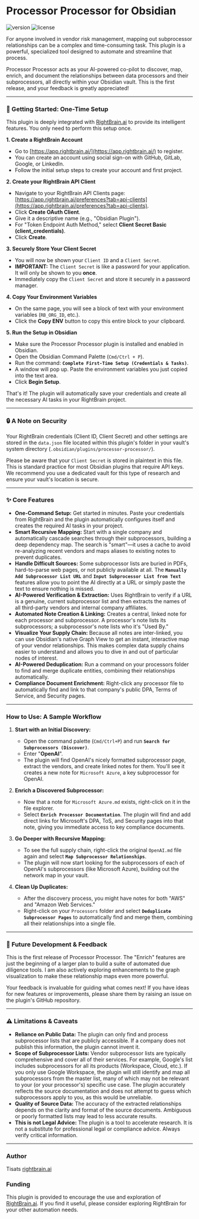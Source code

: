# Processor Processor for Obsidian

![version](https://img.shields.io/badge/version-1.0.0-blue)
![license](https://img.shields.io/badge/license-MIT-green)

For anyone involved in vendor risk management, mapping out subprocessor relationships can be a complex and time-consuming task. This plugin is a powerful, specialized tool designed to automate and streamline that process.

Processor Processor acts as your AI-powered co-pilot to discover, map, enrich, and document the relationships between data processors and their subprocessors, all directly within your Obsidian vault. This is the first release, and your feedback is greatly appreciated!

---

### 🚀 Getting Started: One-Time Setup

This plugin is deeply integrated with [RightBrain.ai](https://rightbrain.ai) to provide its intelligent features. You only need to perform this setup once.

**1. Create a RightBrain Account**

* Go to [https://app.rightbrain.ai/](https://app.rightbrain.ai/) to register.
* You can create an account using social sign-on with GitHub, GitLab, Google, or LinkedIn.
* Follow the initial setup steps to create your account and first project.

**2. Create your RightBrain API Client**

* Navigate to your RightBrain API Clients page: [https://app.rightbrain.ai/preferences?tab=api-clients](https://app.rightbrain.ai/preferences?tab=api-clients).
* Click **Create OAuth Client**.
* Give it a descriptive name (e.g., "Obsidian Plugin").
* For "Token Endpoint Auth Method," select **Client Secret Basic (client_credentials)**.
* Click **Create**.

**3. Securely Store Your Client Secret**

* You will now be shown your `Client ID` and a `Client Secret`.
* **IMPORTANT:** The `Client Secret` is like a password for your application. It will only be shown to you **once**.
* Immediately copy the `Client Secret` and store it securely in a password manager.

**4. Copy Your Environment Variables**

* On the same page, you will see a block of text with your environment variables (`RB_ORG_ID`, etc.).
* Click the **Copy ENV** button to copy this entire block to your clipboard.

**5. Run the Setup in Obsidian**

* Make sure the Processor Processor plugin is installed and enabled in Obsidian.
* Open the Obsidian Command Palette (`Cmd/Ctrl + P`).
* Run the command: **`Complete First-Time Setup (Credentials & Tasks)`**.
* A window will pop up. Paste the environment variables you just copied into the text area.
* Click **Begin Setup**.

That's it! The plugin will automatically save your credentials and create all the necessary AI tasks in your RightBrain project.

---

### 🔒 A Note on Security

Your RightBrain credentials (Client ID, Client Secret) and other settings are stored in the `data.json` file located within this plugin's folder in your vault's system directory (`.obsidian/plugins/processor-processor/`).

Please be aware that your `Client Secret` is stored in plaintext in this file. This is standard practice for most Obsidian plugins that require API keys. We recommend you use a dedicated vault for this type of research and ensure your vault's location is secure.

---

### ✨ Core Features

* **One-Command Setup:** Get started in minutes. Paste your credentials from RightBrain and the plugin automatically configures itself and creates the required AI tasks in your project.
* **Smart Recursive Mapping:** Start with a single company and automatically cascade searches through their subprocessors, building a deep dependency map. The search is "smart"—it uses a cache to avoid re-analyzing recent vendors and maps aliases to existing notes to prevent duplicates.
* **Handle Difficult Sources:** Some subprocessor lists are buried in PDFs, hard-to-parse web pages, or not publicly available at all. The **`Manually Add Subprocessor List URL`** and **`Input Subprocessor List from Text`** features allow you to point the AI directly at a URL or simply paste the text to ensure nothing is missed.
* **AI-Powered Verification & Extraction:** Uses RightBrain to verify if a URL is a genuine, current subprocessor list and then extracts the names of all third-party vendors and internal company affiliates.
* **Automated Note Creation & Linking:** Creates a central, linked note for each processor and subprocessor. A processor's note lists its subprocessors; a subprocessor's note lists who it's "Used By."
* **Visualize Your Supply Chain:** Because all notes are inter-linked, you can use Obsidian's native Graph View to get an instant, interactive map of your vendor relationships. This makes complex data supply chains easier to understand and allows you to dive in and out of particular nodes of interest.
* **AI-Powered Deduplication:** Run a command on your processors folder to find and merge duplicate entities, combining their relationships automatically.
* **Compliance Document Enrichment:** Right-click any processor file to automatically find and link to that company's public DPA, Terms of Service, and Security pages.

---

### How to Use: A Sample Workflow

1.  **Start with an Initial Discovery:**
    * Open the command palette (`Cmd/Ctrl+P`) and run **`Search for Subprocessors (Discover)`**.
    * Enter "**OpenAI**".
    * The plugin will find OpenAI's nicely formatted subprocessor page, extract the vendors, and create linked notes for them. You'll see it creates a new note for `Microsoft Azure`, a key subprocessor for OpenAI.

2.  **Enrich a Discovered Subprocessor:**
    * Now that a note for `Microsoft Azure.md` exists, right-click on it in the file explorer.
    * Select **`Enrich Processor Documentation`**. The plugin will find and add direct links for Microsoft's DPA, ToS, and Security pages into that note, giving you immediate access to key compliance documents.

3.  **Go Deeper with Recursive Mapping:**
    * To see the full supply chain, right-click the original `OpenAI.md` file again and select **`Map Subprocessor Relationships`**.
    * The plugin will now start looking for the subprocessors of each of OpenAI's subprocessors (like Microsoft Azure), building out the network map in your vault.

4.  **Clean Up Duplicates:**
    * After the discovery process, you might have notes for both "AWS" and "Amazon Web Services."
    * Right-click on your `Processors` folder and select **`Deduplicate Subprocessor Pages`** to automatically find and merge them, combining all their relationships into a single file.


---

### 🌱 Future Development & Feedback

This is the first release of Processor Processor. The "Enrich" features are just the beginning of a larger plan to build a suite of automated due diligence tools. I am also actively exploring enhancements to the graph visualization to make these relationship maps even more powerful.

Your feedback is invaluable for guiding what comes next! If you have ideas for new features or improvements, please share them by raising an issue on the plugin's GitHub repository.

---

### ⚠️ Limitations & Caveats

* **Reliance on Public Data:** The plugin can only find and process subprocessor lists that are publicly accessible. If a company does not publish this information, the plugin cannot invent it.
* **Scope of Subprocessor Lists:** Vendor subprocessor lists are typically comprehensive and cover all of their services. For example, Google's list includes subprocessors for all its products (Workspace, Cloud, etc.). If you only use Google Workspace, the plugin will still identify and map all subprocessors from the master list, many of which may not be relevant to your (or your processor's) specific use case. The plugin accurately reflects the source documentation and does not attempt to guess which subprocessors apply to you, as this would be unreliable.
* **Quality of Source Data:** The accuracy of the extracted relationships depends on the clarity and format of the source documents. Ambiguous or poorly formatted lists may lead to less accurate results.
* **This is not Legal Advice:** The plugin is a tool to accelerate research. It is not a substitute for professional legal or compliance advice. Always verify critical information.

---

### Author

Tisats
[rightbrain.ai](https://rightbrain.ai)

### Funding

This plugin is provided to encourage the use and exploration of [RightBrain.ai](https://rightbrain.ai). If you find it useful, please consider exploring RightBrain for your other automation needs.